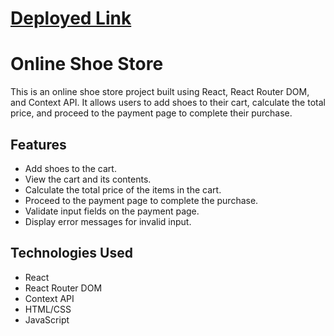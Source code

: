 # [Deployed Link](https://66291943e1af12009e4193cf--fluffy-mousse-93d3e7.netlify.app/)

# Online Shoe Store

This is an online shoe store project built using React, React Router DOM, and Context API.
It allows users to add shoes to their cart, calculate the total price, and proceed to the payment page to complete their purchase.

## Features

- Add shoes to the cart.
- View the cart and its contents.
- Calculate the total price of the items in the cart.
- Proceed to the payment page to complete the purchase.
- Validate input fields on the payment page.
- Display error messages for invalid input.

## Technologies Used

- React
- React Router DOM
- Context API
- HTML/CSS
- JavaScript

